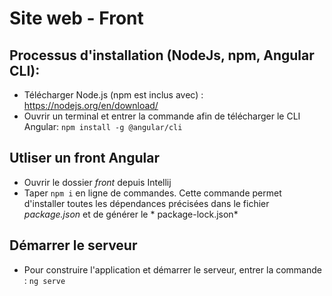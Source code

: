 # Site web - Front

## Processus d'installation (NodeJs, npm, Angular CLI):

* Télécharger Node.js (npm est inclus avec) : https://nodejs.org/en/download/
* Ouvrir un terminal et entrer la commande afin de télécharger le CLI Angular: `npm install -g @angular/cli`

## Utliser un front Angular

* Ouvrir le dossier *front* depuis Intellij
* Taper `npm i` en ligne de commandes.
  Cette commande permet d'installer toutes les dépendances précisées dans le fichier *package.json* et de générer le *
  package-lock.json*

## Démarrer le serveur

* Pour construire l'application et démarrer le serveur, entrer la commande : `ng serve`
